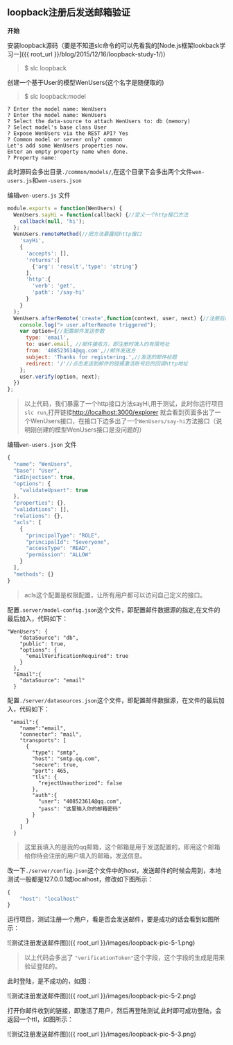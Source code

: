 ## loopback注册后发送邮箱验证

**开始**

安装loopback源码（要是不知道slc命令的可以先看我的[Node.js框架lookback学习一]({{ root_url }}/blog/2015/12/16/loopback-study-1/)）

>$ slc loopback

创建一个基于User的模型WenUsers(这个名字是随便取的)

>$ slc loopback:model

```
? Enter the model name: WenUsers
? Enter the model name: WenUsers
? Select the data-source to attach WenUsers to: db (memory)
? Select model's base class User
? Expose WenUsers via the REST API? Yes
? Common model or server only? common
Let's add some WenUsers properties now.
Enter an empty property name when done.
? Property name:
```
此时源码会多出目录`./common/models/`,在这个目录下会多出两个文件`wen-users.js`和`wen-users.json`

<!--more-->

编辑`wen-users.js` 文件

```javascript
module.exports = function(WenUsers) {
  WenUsers.sayHi = function(callback) {//定义一个http接口方法
    callback(null, 'hi');
  };
  WenUsers.remoteMethod(//把方法暴露给http接口
    'sayHi',
    {
      'accepts': [],
      'returns':[
        {'arg': 'result','type': 'string'}
      ],
      'http':{
        'verb': 'get',
        'path': '/say-hi'
      }
    }
  );
  WenUsers.afterRemote('create',function(context, user, next) {//注册后的回调
    console.log("> user.afterRemote triggered");
    var option={//配置邮件发送参数
      type: 'email',
      to: user.email, //邮件接收方，即注册时填入的有限地址
      from: '408523614@qq.com',//邮件发送方
      subject: 'Thanks for registering.',//发送的邮件标题
      redirect: '/'//点击发送到邮件的链接激活账号后的回调http地址
    };
    user.verify(option, next);
  })
};
```
>以上代码，我们暴露了一个http接口方法sayHi,用于测试，此时你运行项目`slc run`,打开链接<http://localhost:3000/explorer> 就会看到页面多出了一个WenUsers接口，在接口下边多出了一个`WenUsers/say-hi`方法接口（说明刚创建的模型WenUsers接口是没问题的）

编辑`wen-users.json` 文件

```javascript
{
  "name": "WenUsers",
  "base": "User",
  "idInjection": true,
  "options": {
    "validateUpsert": true
  },
  "properties": {},
  "validations": [],
  "relations": {},
  "acls": [
    {
      "principalType": "ROLE",
      "principalId": "$everyone",
      "accessType": "READ",
      "permission": "ALLOW"
    }
  ],
  "methods": {}
}
```
>acls这个配置是权限配置，让所有用户都可以访问自己定义的接口。

配置`.server/model-config.json`这个文件，即配置邮件数据源的指定,在文件的最后加入，代码如下：

```
"WenUsers": {
    "dataSource": "db",
    "public": true,
    "options": {
      "emailVerificationRequired": true
    }
  },
  "Email":{
    "dataSource": "email"
  }
```

配置`./server/datasources.json`这个文件，即配置邮件数据源，在文件的最后加入，代码如下：

```
 "email":{
    "name":"email",
    "connector": "mail",
    "transports": [
      {
        "type": "smtp",
        "host": "smtp.qq.com",
        "secure": true,
        "port": 465,
        "tls": {
          "rejectUnauthorized": false
        },
        "auth":{
          "user": "408523614@qq.com",
          "pass": "这里输入你的邮箱密码"
        }
      }
    ]
  }
```
>这里我填入的是我的qq邮箱，这个邮箱是用于发送配置的，即用这个邮箱给你待会注册的用户填入的邮箱，发送信息。

改一下`./server/config.json`这个文件中的host，发送邮件的时候会用到，本地测试一般都是127.0.0.1或localhost，修改如下图所示：

```javascript
{
    "host": "localhost"
}
```

运行项目，测试注册一个用户，看是否会发送邮件，要是成功的话会看到如图所示：

![测试注册发送邮件图]({{ root_url }}/images/loopback-pic-5-1.png)

>以上代码会多出了 `"verificationToken"`这个字段，这个字段的生成是用来验证登陆的。

此时登陆，是不成功的，如图：

![测试注册发送邮件图]({{ root_url }}/images/loopback-pic-5-2.png)

打开你邮件收到的链接，即激活了用户，然后再登陆测试,此时即可成功登陆，会返回一个ttl，如图所示：

![测试注册发送邮件图]({{ root_url }}/images/loopback-pic-5-3.png)
